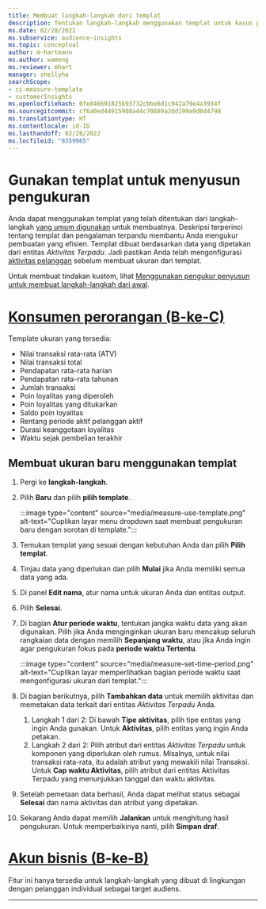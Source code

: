 ```yaml
---
title: Membuat langkah-langkah dari templat
description: Tentukan langkah-langkah menggunakan templat untuk kasus penggunaan umum.
ms.date: 02/28/2022
ms.subservice: audience-insights
ms.topic: conceptual
author: m-hartmann
ms.author: wameng
ms.reviewer: mhart
manager: shellyha
searchScope:
- ci-measure-template
- customerInsights
ms.openlocfilehash: 0fe846691825b93732cbbe6d1c942a79e4a3934f
ms.sourcegitcommit: cf6a0ed44915908a44c70889a2dd199a9d0d4798
ms.translationtype: HT
ms.contentlocale: id-ID
ms.lasthandoff: 02/28/2022
ms.locfileid: "8359965"
---
```

# <a name="use-a-template-to-build-a-measure"></a>Gunakan templat untuk menyusun pengukuran

Anda dapat menggunakan templat yang telah ditentukan dari langkah-langkah [yang umum digunakan](measures.md) untuk membuatnya. Deskripsi terperinci tentang templat dan pengalaman terpandu membantu Anda mengukur pembuatan yang efisien. Templat dibuat berdasarkan data yang dipetakan dari entitas *Aktivitas Terpadu*. Jadi pastikan Anda telah mengonfigurasi [aktivitas pelanggan](activities.md) sebelum membuat ukuran dari templat.

Untuk membuat tindakan kustom, lihat [Menggunakan pengukur penyusun untuk membuat langkah-langkah dari awal](measure-builder.md).

# <a name="individual-consumers-b-to-c"></a>[Konsumen perorangan (B-ke-C)](#tab/b2c)

Template ukuran yang tersedia: 
- Nilai transaksi rata-rata (ATV)
- Nilai transaksi total
- Pendapatan rata-rata harian
- Pendapatan rata-rata tahunan
- Jumlah transaksi
- Poin loyalitas yang diperoleh
- Poin loyalitas yang ditukarkan
- Saldo poin loyalitas
- Rentang periode aktif pelanggan aktif
- Durasi keanggotaan loyalitas
- Waktu sejak pembelian terakhir

## <a name="build-a-new-measure-using-a-template"></a>Membuat ukuran baru menggunakan templat

1. Pergi ke **langkah-langkah**.

1. Pilih **Baru** dan pilih **pilih template**.

   :::image type="content" source="media/measure-use-template.png" alt-text="Cuplikan layar menu dropdown saat membuat pengukuran baru dengan sorotan di template.":::

1. Temukan templat yang sesuai dengan kebutuhan Anda dan pilih **Pilih templat**.

1. Tinjau data yang diperlukan dan pilih **Mulai** jika Anda memiliki semua data yang ada.

1. Di panel **Edit nama**, atur nama untuk ukuran Anda dan entitas output. 

1. Pilih **Selesai**.

1. Di bagian **Atur periode waktu**, tentukan jangka waktu data yang akan digunakan. Pilih jika Anda menginginkan ukuran baru mencakup seluruh rangkaian data dengan memilih **Sepanjang waktu**, atau jika Anda ingin agar pengukuran fokus pada **periode waktu Tertentu**.

   :::image type="content" source="media/measure-set-time-period.png" alt-text="Cuplikan layar memperlihatkan bagian periode waktu saat mengonfigurasi ukuran dari templat.":::

1. Di bagian berikutnya, pilih **Tambahkan data** untuk memilih aktivitas dan memetakan data terkait dari entitas *Aktivitas Terpadu* Anda.

    1. Langkah 1 dari 2: Di bawah **Tipe aktivitas**, pilih tipe entitas yang ingin Anda gunakan. Untuk **Aktivitas**, pilih entitas yang ingin Anda petakan.
    1. Langkah 2 dari 2: Pilih atribut dari entitas *Aktivitas Terpadu* untuk komponen yang diperlukan oleh rumus. Misalnya, untuk nilai transaksi rata-rata, itu adalah atribut yang mewakili nilai Transaksi. Untuk **Cap waktu Aktivitas**, pilih atribut dari entitas Aktivitas Terpadu yang menunjukkan tanggal dan waktu aktivitas.
   
1. Setelah pemetaan data berhasil, Anda dapat melihat status sebagai **Selesai** dan nama aktivitas dan atribut yang dipetakan.

1. Sekarang Anda dapat memilih **Jalankan** untuk menghitung hasil pengukuran. Untuk memperbaikinya nanti, pilih **Simpan draf**.

# <a name="business-accounts-b-to-b"></a>[Akun bisnis (B-ke-B)](#tab/b2b)

Fitur ini hanya tersedia untuk langkah-langkah yang dibuat di lingkungan dengan pelanggan individual sebagai target audiens.

---
